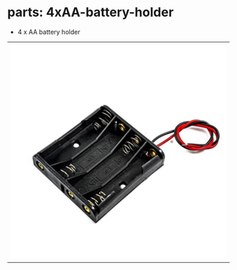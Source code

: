 # parts: 4xAA-battery-holder

- 4 x AA battery holder

|   |
| --- |
| ![image](https://github.com/kamangir/assets2/raw/main/bluer-sbc/parts/4xAA-battery-holder.jpg?raw=true) |
